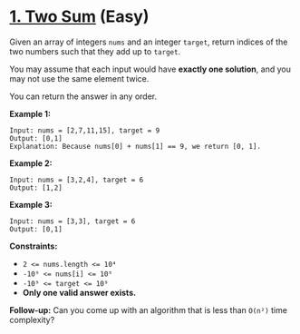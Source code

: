 # [1. Two Sum][link] (Easy)

[link]: https://leetcode.com/problems/two-sum/

Given an array of integers `nums` and an integer `target`, return indices of the two numbers such
that they add up to `target`.

You may assume that each input would have **exactly one solution**, and you may not use the same
element twice.

You can return the answer in any order.

**Example 1:**

```
Input: nums = [2,7,11,15], target = 9
Output: [0,1]
Explanation: Because nums[0] + nums[1] == 9, we return [0, 1].
```

**Example 2:**

```
Input: nums = [3,2,4], target = 6
Output: [1,2]
```

**Example 3:**

```
Input: nums = [3,3], target = 6
Output: [0,1]
```

**Constraints:**

- `2 <= nums.length <= 10⁴`
- `-10⁹ <= nums[i] <= 10⁹`
- `-10⁹ <= target <= 10⁹`
- **Only one valid answer exists.**

**Follow-up:** Can you come up with an algorithm that is less than `O(n²)` time complexity?

